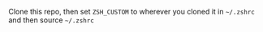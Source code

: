 Clone this repo, then set `ZSH_CUSTOM` to wherever you cloned it in `~/.zshrc` and then source `~/.zshrc`
